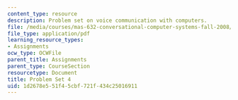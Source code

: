 ```yaml
---
content_type: resource
description: Problem set on voice communication with computers.
file: /media/courses/mas-632-conversational-computer-systems-fall-2008/1d2678e551f45cbf721f434c25016911_ps4.pdf
file_type: application/pdf
learning_resource_types:
- Assignments
ocw_type: OCWFile
parent_title: Assignments
parent_type: CourseSection
resourcetype: Document
title: Problem Set 4
uid: 1d2678e5-51f4-5cbf-721f-434c25016911
---
```

